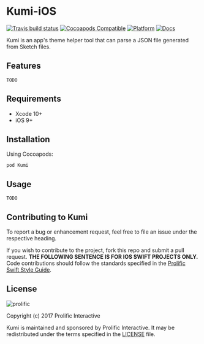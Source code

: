 # Kumi-iOS

[![Travis build status](https://img.shields.io/travis/prolificinteractive/Kumi-iOS.svg?style=flat-square)](https://travis-ci.org/prolificinteractive/Kumi-iOS)
[![Cocoapods Compatible](https://img.shields.io/cocoapods/v/Kumi.svg?style=flat-square)](https://img.shields.io/cocoapods/v/Kumi.svg)
[![Platform](https://img.shields.io/cocoapods/p/Kumi.svg?style=flat-square)](http://cocoadocs.org/docsets/Kumi)
[![Docs](https://img.shields.io/cocoapods/metrics/doc-percent/Kumi.svg?style=flat-square)](http://cocoadocs.org/docsets/Kumi)

Kumi is an app's theme helper tool that can parse a JSON file generated from Sketch files.

## Features

`TODO`

## Requirements

* Xcode 10+
* iOS 9+

## Installation

Using Cocoapods:

`pod Kumi`

## Usage

`TODO`

## Contributing to Kumi

To report a bug or enhancement request, feel free to file an issue under the respective heading.

If you wish to contribute to the project, fork this repo and submit a pull request. **THE FOLLOWING SENTENCE IS FOR IOS SWIFT PROJECTS ONLY.** Code contributions should follow the standards specified in the [Prolific Swift Style Guide](https://github.com/prolificinteractive/swift-style-guide).

## License

![prolific](https://s3.amazonaws.com/prolificsitestaging/logos/Prolific_Logo_Full_Color.png)

Copyright (c) 2017 Prolific Interactive

Kumi is maintained and sponsored by Prolific Interactive. It may be redistributed under the terms specified in the [LICENSE] file.

[LICENSE]: ./LICENSE
